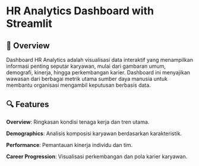 # HR Analytics Dashboard with Streamlit
## 📌 Overview
Dashboard HR Analytics adalah visualisasi data interaktif yang menampilkan informasi penting seputar karyawan, mulai dari gambaran umum, demografi, kinerja, hingga perkembangan karier. Dashboard ini menyajikan wawasan dari berbagai metrik utama sumber daya manusia untuk membantu organisasi mengambil keputusan berbasis data.

## 🔍 Features
**Overview**: Ringkasan kondisi tenaga kerja dan tren utama.

**Demographics**: Analisis komposisi karyawan berdasarkan karakteristik.

**Performance**: Pemantauan kinerja individu dan tim.

**Career Progression**: Visualisasi perkembangan dan pola karier karyawan.
